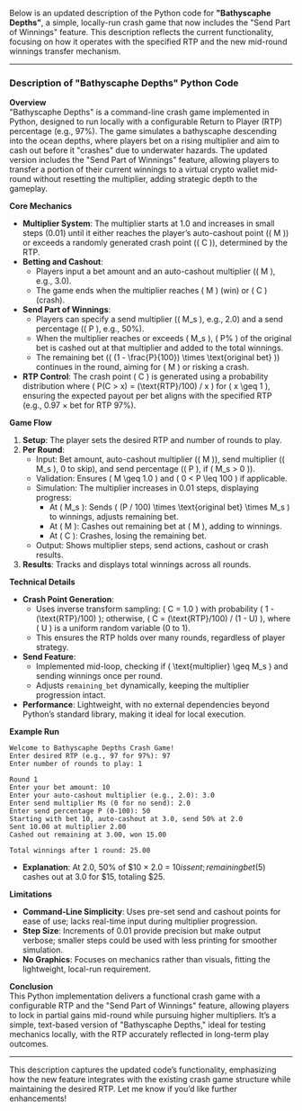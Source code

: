 Below is an updated description of the Python code for **"Bathyscaphe Depths"**, a simple, locally-run crash game that now includes the "Send Part of Winnings" feature. This description reflects the current functionality, focusing on how it operates with the specified RTP and the new mid-round winnings transfer mechanism.

---

### Description of "Bathyscaphe Depths" Python Code

**Overview**  
"Bathyscaphe Depths" is a command-line crash game implemented in Python, designed to run locally with a configurable Return to Player (RTP) percentage (e.g., 97%). The game simulates a bathyscaphe descending into the ocean depths, where players bet on a rising multiplier and aim to cash out before it "crashes" due to underwater hazards. The updated version includes the "Send Part of Winnings" feature, allowing players to transfer a portion of their current winnings to a virtual crypto wallet mid-round without resetting the multiplier, adding strategic depth to the gameplay.

**Core Mechanics**  
- **Multiplier System**: The multiplier starts at 1.0 and increases in small steps (0.01) until it either reaches the player’s auto-cashout point (\( M \)) or exceeds a randomly generated crash point (\( C \)), determined by the RTP.
- **Betting and Cashout**:
  - Players input a bet amount and an auto-cashout multiplier (\( M \), e.g., 3.0).
  - The game ends when the multiplier reaches \( M \) (win) or \( C \) (crash).
- **Send Part of Winnings**:
  - Players can specify a send multiplier (\( M_s \), e.g., 2.0) and a send percentage (\( P \), e.g., 50%).
  - When the multiplier reaches or exceeds \( M_s \), \( P\% \) of the original bet is cashed out at that multiplier and added to the total winnings.
  - The remaining bet (\( (1 - \frac{P}{100}) \times \text{original bet} \)) continues in the round, aiming for \( M \) or risking a crash.
- **RTP Control**: The crash point \( C \) is generated using a probability distribution where \( P(C > x) = (\text{RTP}/100) / x \) for \( x \geq 1 \), ensuring the expected payout per bet aligns with the specified RTP (e.g., 0.97 × bet for RTP 97%).

**Game Flow**  
1. **Setup**: The player sets the desired RTP and number of rounds to play.
2. **Per Round**:
   - Input: Bet amount, auto-cashout multiplier (\( M \)), send multiplier (\( M_s \), 0 to skip), and send percentage (\( P \), if \( M_s > 0 \)).
   - Validation: Ensures \( M \geq 1.0 \) and \( 0 < P \leq 100 \) if applicable.
   - Simulation: The multiplier increases in 0.01 steps, displaying progress:
     - At \( M_s \): Sends \( (P / 100) \times \text{original bet} \times M_s \) to winnings, adjusts remaining bet.
     - At \( M \): Cashes out remaining bet at \( M \), adding to winnings.
     - At \( C \): Crashes, losing the remaining bet.
   - Output: Shows multiplier steps, send actions, cashout or crash results.
3. **Results**: Tracks and displays total winnings across all rounds.

**Technical Details**  
- **Crash Point Generation**: 
  - Uses inverse transform sampling: \( C = 1.0 \) with probability \( 1 - (\text{RTP}/100) \); otherwise, \( C = (\text{RTP}/100) / (1 - U) \), where \( U \) is a uniform random variable (0 to 1).
  - This ensures the RTP holds over many rounds, regardless of player strategy.
- **Send Feature**: 
  - Implemented mid-loop, checking if \( \text{multiplier} \geq M_s \) and sending winnings once per round.
  - Adjusts `remaining_bet` dynamically, keeping the multiplier progression intact.
- **Performance**: Lightweight, with no external dependencies beyond Python’s standard library, making it ideal for local execution.

**Example Run**  
```
Welcome to Bathyscaphe Depths Crash Game!
Enter desired RTP (e.g., 97 for 97%): 97
Enter number of rounds to play: 1

Round 1
Enter your bet amount: 10
Enter your auto-cashout multiplier (e.g., 2.0): 3.0
Enter send multiplier Ms (0 for no send): 2.0
Enter send percentage P (0-100): 50
Starting with bet 10, auto-cashout at 3.0, send 50% at 2.0
Sent 10.00 at multiplier 2.00
Cashed out remaining at 3.00, won 15.00

Total winnings after 1 round: 25.00
```
- **Explanation**: At 2.0, 50% of $10 × 2.0 = $10 is sent; remaining bet ($5) cashes out at 3.0 for $15, totaling $25.

**Limitations**  
- **Command-Line Simplicity**: Uses pre-set send and cashout points for ease of use; lacks real-time input during multiplier progression.
- **Step Size**: Increments of 0.01 provide precision but make output verbose; smaller steps could be used with less printing for smoother simulation.
- **No Graphics**: Focuses on mechanics rather than visuals, fitting the lightweight, local-run requirement.

**Conclusion**  
This Python implementation delivers a functional crash game with a configurable RTP and the "Send Part of Winnings" feature, allowing players to lock in partial gains mid-round while pursuing higher multipliers. It’s a simple, text-based version of "Bathyscaphe Depths," ideal for testing mechanics locally, with the RTP accurately reflected in long-term play outcomes.

--- 

This description captures the updated code’s functionality, emphasizing how the new feature integrates with the existing crash game structure while maintaining the desired RTP. Let me know if you’d like further enhancements!
